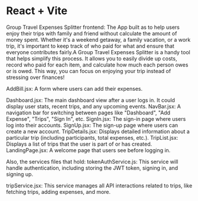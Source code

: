 # React + Vite
Group Travel Expenses Splitter frontend: 
The App built as to help users enjoy their trips with family and friend without calculate the amount of money spent. Whether it's a weekend getaway, a family vacation, or a work trip, it's important to keep track of who paid for what and ensure that everyone contributes fairly.A Group Travel Expenses Splitter is a handy tool that helps simplify this process. It allows you to easily divide up costs, record who paid for each item, and calculate how much each person owes or is owed. This way, you can focus on enjoying your trip instead of stressing over finances!

AddBill.jsx: A form where users can add their expenses.

Dashboard.jsx: The main dashboard view after a user logs in. It could display user stats, recent trips, and any upcoming events.
NavBar.jsx: A navigation bar for switching between pages like "Dashboard", "Add Expense", "Trips", "Sign In", etc.
SignIn.jsx: The sign-in page where users log into their accounts.
SignUp.jsx: The sign-up page where users can create a new account.
TripDetails.jsx: Displays detailed information about a particular trip (including participants, total expenses, etc.).
TripList.jsx: Displays a list of trips that the user is part of or has created.
LandingPage.jsx: A welcome page that users see before logging in.

Also, the services files that hold: 
tokenAuthService.js: This service will handle authentication, including storing the JWT token, signing in, and signing up.

tripService.jsx: This service manages all API interactions related to trips, like fetching trips, adding expenses, and more.

